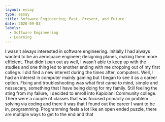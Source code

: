 ```yaml
---
layout: essay
type: essay
title: Software Engineering; Past, Present, and Future
date: 2020-09-03
labels:
  - Software Engineering
  - Learning
---
```


I wasn't always interested in software engineering. Initially I had always wanted to be an aerospace engineer; designing planes, making them more efficient. That didn't pan out as well, I wasn't able to keep up with the studies and one thing led to another ending with me dropping out of my first college. I did find a new interest during the times after, computers. Well, I had an interest in computer mainly gaming but I began to see it as a career option. Fixing and troubleshooting was what first came to mind, simple and nessecary, something that I have being doing for my family. Still feeling the sting from my failure, I decided to enroll into Kapiolani Community college. There were a couple of classes that was focused primarily on problem solving via coding and there it was that I found out the career I want to be in, programming. Programming feels a lot like an open ended puzzle, there are multiple ways to get to the end and that 
